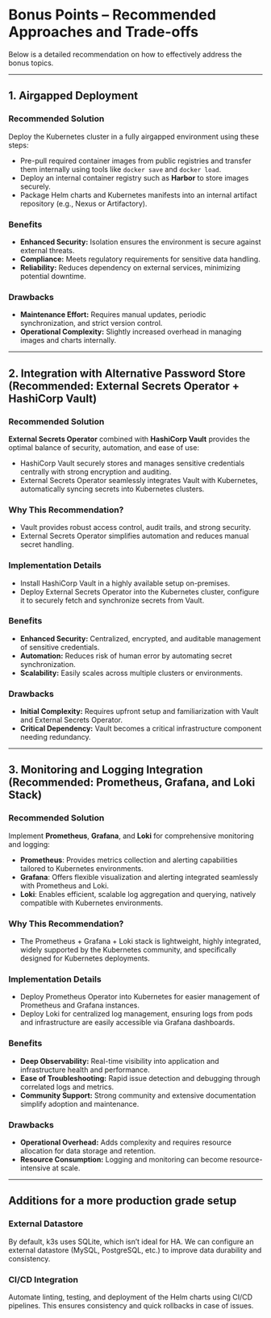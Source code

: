 # Bonus Points – Recommended Approaches and Trade-offs

Below is a detailed recommendation on how to effectively address the bonus topics.

---

## 1. Airgapped Deployment

### Recommended Solution
Deploy the Kubernetes cluster in a fully airgapped environment using these steps:

- Pre-pull required container images from public registries and transfer them internally using tools like `docker save` and `docker load`.
- Deploy an internal container registry such as **Harbor** to store images securely.
- Package Helm charts and Kubernetes manifests into an internal artifact repository (e.g., Nexus or Artifactory).

### Benefits
- **Enhanced Security:** Isolation ensures the environment is secure against external threats.
- **Compliance:** Meets regulatory requirements for sensitive data handling.
- **Reliability:** Reduces dependency on external services, minimizing potential downtime.

### Drawbacks
- **Maintenance Effort:** Requires manual updates, periodic synchronization, and strict version control.
- **Operational Complexity:** Slightly increased overhead in managing images and charts internally.

---

## 2. Integration with Alternative Password Store (Recommended: External Secrets Operator + HashiCorp Vault)

### Recommended Solution
**External Secrets Operator** combined with **HashiCorp Vault** provides the optimal balance of security, automation, and ease of use:

- HashiCorp Vault securely stores and manages sensitive credentials centrally with strong encryption and auditing.
- External Secrets Operator seamlessly integrates Vault with Kubernetes, automatically syncing secrets into Kubernetes clusters.

### Why This Recommendation?
- Vault provides robust access control, audit trails, and strong security.
- External Secrets Operator simplifies automation and reduces manual secret handling.

### Implementation Details
- Install HashiCorp Vault in a highly available setup on-premises.
- Deploy External Secrets Operator into the Kubernetes cluster, configure it to securely fetch and synchronize secrets from Vault.

### Benefits
- **Enhanced Security:** Centralized, encrypted, and auditable management of sensitive credentials.
- **Automation:** Reduces risk of human error by automating secret synchronization.
- **Scalability:** Easily scales across multiple clusters or environments.

### Drawbacks
- **Initial Complexity:** Requires upfront setup and familiarization with Vault and External Secrets Operator.
- **Critical Dependency:** Vault becomes a critical infrastructure component needing redundancy.

---

## 3. Monitoring and Logging Integration (Recommended: Prometheus, Grafana, and Loki Stack)

### Recommended Solution
Implement **Prometheus**, **Grafana**, and **Loki** for comprehensive monitoring and logging:

- **Prometheus**: Provides metrics collection and alerting capabilities tailored to Kubernetes environments.
- **Grafana**: Offers flexible visualization and alerting integrated seamlessly with Prometheus and Loki.
- **Loki**: Enables efficient, scalable log aggregation and querying, natively compatible with Kubernetes environments.

### Why This Recommendation?
- The Prometheus + Grafana + Loki stack is lightweight, highly integrated, widely supported by the Kubernetes community, and specifically designed for Kubernetes deployments.

### Implementation Details
- Deploy Prometheus Operator into Kubernetes for easier management of Prometheus and Grafana instances.
- Deploy Loki for centralized log management, ensuring logs from pods and infrastructure are easily accessible via Grafana dashboards.

### Benefits
- **Deep Observability:** Real-time visibility into application and infrastructure health and performance.
- **Ease of Troubleshooting:** Rapid issue detection and debugging through correlated logs and metrics.
- **Community Support:** Strong community and extensive documentation simplify adoption and maintenance.

### Drawbacks
- **Operational Overhead:** Adds complexity and requires resource allocation for data storage and retention.
- **Resource Consumption:** Logging and monitoring can become resource-intensive at scale.

---
## Additions for a more production grade setup

### External Datastore
By default, k3s uses SQLite, which isn’t ideal for HA. We can configure an external datastore (MySQL, PostgreSQL, etc.) to improve data durability and consistency.

### CI/CD Integration
Automate linting, testing, and deployment of the Helm charts using CI/CD pipelines. This ensures consistency and quick rollbacks in case of issues.